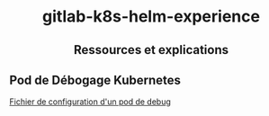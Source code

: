  # <center> gitlab-k8s-helm-experience</center>
 ## <center> Ressources et explications</center>
 ## Pod de Débogage Kubernetes 
  [Fichier de configuration d'un pod de debug](createDebugPod.yaml)
